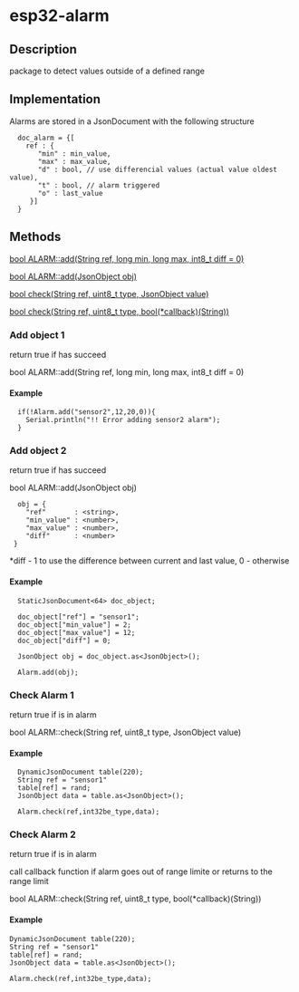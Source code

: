 # esp32-alarm

## Description
package to detect values outside of a defined range

## Implementation
Alarms are stored in a JsonDocument with the following structure
```
  doc_alarm = {[
    ref : {
       "min" : min_value,
       "max" : max_value,
       "d" : bool, // use differencial values (actual value oldest value),
       "t" : bool, // alarm triggered
       "o" : last_value
     }]
  }
```
## Methods
[bool ALARM::add(String ref, long min, long max, int8_t diff = 0)](#Add-object-1)

[bool ALARM::add(JsonObject obj)](#Add-object-2)

[bool check(String ref, uint8_t type, JsonObject value)](#Check-Alarm-1)

[bool check(String ref, uint8_t type, bool(*callback)(String))](#Check-Alarm-2)

### Add object 1
return true if has succeed

bool ALARM::add(String ref, long min, long max, int8_t diff = 0)

#### Example
```
  if(!Alarm.add("sensor2",12,20,0)){
    Serial.println("!! Error adding sensor2 alarm");
  }
```
### Add object 2
return true if has succeed

bool ALARM::add(JsonObject obj)
```
  obj = {
    "ref"       : <string>,
    "min_value" : <number>,
    "max_value" : <number>,
    "diff"      : <number>
 }
 ```
*diff - 1 to use the difference between current and last value, 0 - otherwise

#### Example

```
  StaticJsonDocument<64> doc_object;

  doc_object["ref"] = "sensor1";
  doc_object["min_value"] = 2;
  doc_object["max_value"] = 12;
  doc_object["diff"] = 0;

  JsonObject obj = doc_object.as<JsonObject>();

  Alarm.add(obj);
```

### Check Alarm 1
return true if is in alarm

bool ALARM::check(String ref, uint8_t type, JsonObject value)

#### Example
```
  DynamicJsonDocument table(220);
  String ref = "sensor1"
  table[ref] = rand;
  JsonObject data = table.as<JsonObject>();

  Alarm.check(ref,int32be_type,data);
```

### Check Alarm 2
return true if is in alarm

call callback function if alarm goes out of range limite or returns to the range limit

bool ALARM::check(String ref, uint8_t type, bool(*callback)(String))

#### Example
```
DynamicJsonDocument table(220);
String ref = "sensor1"
table[ref] = rand;
JsonObject data = table.as<JsonObject>();

Alarm.check(ref,int32be_type,data);
```

